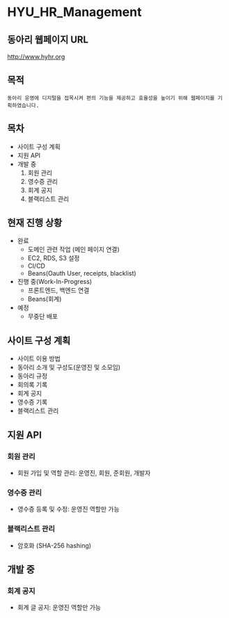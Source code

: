 # HYU_HR_Management

## 동아리 웹페이지 URL
http://www.hyhr.org

## 목적
    동아리 운영에 디지털을 접목시켜 편의 기능을 제공하고 효율성을 높이기 위해 웹페이지를 기획하였습니다.

## 목차
- 사이트 구성 계획
- 지원 API
- 개발 중
    1. 회원 관리
    2. 영수증 관리
    3. 회계 공지
    4. 블랙리스트 관리

## 현재 진행 상황
- 완료
    - 도메인 관련 작업 (메인 페이지 연결)
    - EC2, RDS, S3 설정
    - CI/CD
    - Beans(Oauth User, receipts, blacklist)
- 진행 중(Work-In-Progress)
    - 프론트엔드, 백엔드 연결
    - Beans(회계)
- 예정
    - 무중단 배포

## 사이트 구성 계획
- 사이트 이용 방법
- 동아리 소개 및 구성도(운영진 및 소모임)
- 동아리 규정
- 회의록 기록
- 회계 공지
- 영수증 기록
- 블랙리스트 관리

## 지원 API
### 회원 관리
- 회원 가입 및 역할 관리: 운영진, 회원, 준회원, 개발자

### 영수증 관리
- 영수증 등록 및 수정: 운영진 역할만 가능

### 블랙리스트 관리
- 암호화 (SHA-256 hashing)

## 개발 중
### 회계 공지
- 회계 글 공지: 운영진 역할만 가능
